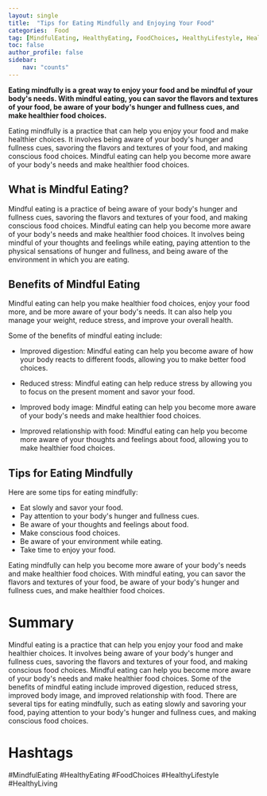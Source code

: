 ```yaml
---
layout: single
title:  "Tips for Eating Mindfully and Enjoying Your Food"
categories:  Food
tag: [MindfulEating, HealthyEating, FoodChoices, HealthyLifestyle, HealthyLiving, ]
toc: false
author_profile: false
sidebar:
    nav: "counts"
---
```

    
**Eating mindfully is a great way to enjoy your food and be mindful of your body's needs. With mindful eating, you can savor the flavors and textures of your food, be aware of your body's hunger and fullness cues, and make healthier food choices.**

Eating mindfully is a practice that can help you enjoy your food and make healthier choices. It involves being aware of your body's hunger and fullness cues, savoring the flavors and textures of your food, and making conscious food choices. Mindful eating can help you become more aware of your body's needs and make healthier food choices.

## What is Mindful Eating?

Mindful eating is a practice of being aware of your body's hunger and fullness cues, savoring the flavors and textures of your food, and making conscious food choices. Mindful eating can help you become more aware of your body's needs and make healthier food choices. It involves being mindful of your thoughts and feelings while eating, paying attention to the physical sensations of hunger and fullness, and being aware of the environment in which you are eating.

## Benefits of Mindful Eating

Mindful eating can help you make healthier food choices, enjoy your food more, and be more aware of your body's needs. It can also help you manage your weight, reduce stress, and improve your overall health.

Some of the benefits of mindful eating include:

- Improved digestion: Mindful eating can help you become aware of how your body reacts to different foods, allowing you to make better food choices.

- Reduced stress: Mindful eating can help reduce stress by allowing you to focus on the present moment and savor your food.

- Improved body image: Mindful eating can help you become more aware of your body's needs and make healthier food choices.

- Improved relationship with food: Mindful eating can help you become more aware of your thoughts and feelings about food, allowing you to make healthier food choices.

## Tips for Eating Mindfully

Here are some tips for eating mindfully:

- Eat slowly and savor your food.
- Pay attention to your body's hunger and fullness cues.
- Be aware of your thoughts and feelings about food.
- Make conscious food choices.
- Be aware of your environment while eating.
- Take time to enjoy your food.

Eating mindfully can help you become more aware of your body's needs and make healthier food choices. With mindful eating, you can savor the flavors and textures of your food, be aware of your body's hunger and fullness cues, and make healthier food choices.

# Summary

Mindful eating is a practice that can help you enjoy your food and make healthier choices. It involves being aware of your body's hunger and fullness cues, savoring the flavors and textures of your food, and making conscious food choices. Mindful eating can help you become more aware of your body's needs and make healthier food choices. Some of the benefits of mindful eating include improved digestion, reduced stress, improved body image, and improved relationship with food. There are several tips for eating mindfully, such as eating slowly and savoring your food, paying attention to your body's hunger and fullness cues, and making conscious food choices. 

# Hashtags

#MindfulEating #HealthyEating #FoodChoices #HealthyLifestyle #HealthyLiving